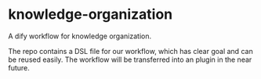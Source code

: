 # knowledge-organization

A dify workflow for knowledge organization.

The repo contains a DSL file for our workflow, which has clear goal and can be reused easily. The workflow will be transferred into an plugin in the near future.
